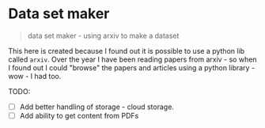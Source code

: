 # Data set maker
> data set maker - using arxiv to make a dataset 

This here is created because I found out it is possible to use a python lib called `arxiv`.
Over the year I have been reading papers from arxiv - so when I found out I could "browse"
the papers and articles using a python library - wow - I had too.

TODO:  
- [ ] Add better handling of storage - cloud storage.
- [ ] Add ability to get content from PDFs
